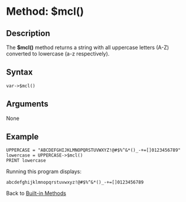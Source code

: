 # Method: $mcl()

<PageHeader />

## Description

The **$mcl()** method returns a string with all uppercase letters (A-Z) converted to lowercase (a-z respectively).

## Syntax

```
var->$mcl()
```

## Arguments

None

## Example

```
UPPERCASE = "ABCDEFGHIJKLMNOPQRSTUVWXYZ!@#$%^&*()_-+=[]0123456789"
lowercase = UPPERCASE->$mcl()
PRINT lowercase
```

Running this program displays:

```
abcdefghijklmnopqrstuvwxyz!@#$%^&*()_-+=[]0123456789
```
  
Back to [Built-in Methods](./../dynamic-objects-built-in-methods/README.md)  

<PageFooter />

